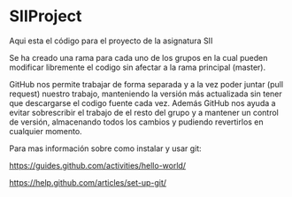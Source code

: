 # SIIProject

Aqui esta el código para el proyecto de la asignatura SII

Se ha creado una rama para cada uno de los grupos en la cual pueden modificar libremente el codigo sin afectar a la rama principal (master).

GitHub nos permite trabajar de forma separada y a la vez poder juntar (pull request) nuestro trabajo, manteniendo la versión más actualizada sin tener que descargarse el codigo fuente cada vez. Además GitHub nos ayuda a evitar sobrescribir el trabajo de el resto del grupo y a mantener un control de versión, almacenando todos los cambios y pudiendo revertirlos en cualquier momento.

Para mas información sobre como instalar y usar git:

https://guides.github.com/activities/hello-world/

https://help.github.com/articles/set-up-git/
